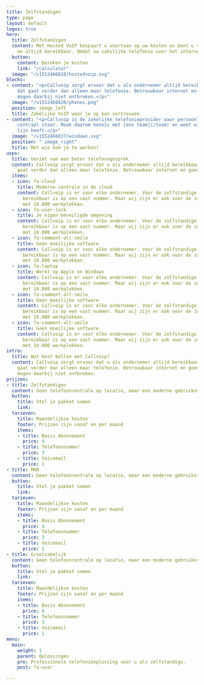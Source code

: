 ```yaml
---
title: Zelfstandigen
type: page
layout: default
logos: true
hero:
  title: Zelfstandigen
  content: Met Hosted VoIP bespaart u voortaan op uw kosten en bent u voortaan overal
    en altijd bereikbaar. Omdat uw zakelijke telefonie over het internet gaat.
  button:
    content: Bereken je kosten
    link: "/calculator"
  image: "/v1552466820/hostedvoip.svg"
blocks:
- content: "<p>Callvoip zorgt ervoor dat u als ondernemer altijd bereikbaar bent,
    dat gaat verder dan alleen maar telefonie. Betrouwbaar internet en goede apparatuur
    mogen daarbij niet ontbreken.</p>"
  image: "/v1552466820/phones.png"
  position: image_left
  title: Zakelijke VoIP waar je op kan vertrouwen
- content: "<p>Callvoip is de zakelijke telefonieprovider waar persoonlijk contact
    centraal staat. Maak daarom kennis met [ons team](/team) en weet wie u aan de
    lijn heeft.</p>"
  image: "/v1552466837/windows.svg"
  position: " image_right"
  title: Met wie kom je te werken?
usps:
  title: Geniet van een beter telefoongesprek
  content: Callvoip zorgt ervoor dat u als ondernemer altijd bereikbaar bent, dat
    gaat verder dan alleen maar telefonie. Betrouwbaar internet en goede apparatuur
  items:
  - icon: fa-cloud
    title: Moderne centrale in de cloud
    content: Callvoip is er voor elke ondernemer. Voor de zelfstandige, die graag
      bereikbaar is op een vast nummer. Maar wij zijn er ook voor de international
      met 10.000 werkplekken.
  - icon: fa-user-lock
    title: Je eigen beveiligde omgeving
    content: Callvoip is er voor elke ondernemer. Voor de zelfstandige, die graag
      bereikbaar is op een vast nummer. Maar wij zijn er ook voor de international
      met 10.000 werkplekken.
  - icon: fa-comment-alt-smile
    title: Geen moeilijke software
    content: Callvoip is er voor elke ondernemer. Voor de zelfstandige, die graag
      bereikbaar is op een vast nummer. Maar wij zijn er ook voor de international
      met 10.000 werkplekken.
  - icon: fa-laptop
    title: Werkt op Apple en Windows
    content: Callvoip is er voor elke ondernemer. Voor de zelfstandige, die graag
      bereikbaar is op een vast nummer. Maar wij zijn er ook voor de international
      met 10.000 werkplekken.
  - icon: fa-comment-alt-smile
    title: Geen moeilijke software
    content: Callvoip is er voor elke ondernemer. Voor de zelfstandige, die graag
      bereikbaar is op een vast nummer. Maar wij zijn er ook voor de international
      met 10.000 werkplekken.
  - icon: fa-comment-alt-smile
    title: Geen moeilijke software
    content: Callvoip is er voor elke ondernemer. Voor de zelfstandige, die graag
      bereikbaar is op een vast nummer. Maar wij zijn er ook voor de international
      met 10.000 werkplekken.
intro:
  title: Wat kost bellen met Callvoip?
  content: Callvoip zorgt ervoor dat u als ondernemer altijd bereikbaar bent, dat
    gaat verder dan alleen maar telefonie. Betrouwbaar internet en goede apparatuur
    mogen daarbij niet ontbreken.
prijzen:
- title: Zelfstandigen
  content: Geen telefooncentrale op locatie, maar een moderne gebruiksvriendelijk.
  button:
    title: Stel je pakket samen
    link: 
  tarieven:
    title: Maandelijkse kosten
    footer: Prijzen zijn vanaf en per maand
    items:
    - title: Basis Abonnement
      price: 4
    - title: Telefoonnummer
      price: 3
    - title: Voicemail
      price: 1
- title: MKB
  content: Geen telefooncentrale op locatie, maar een moderne gebruiksvriendelijk.
  button:
    title: Stel je pakket samen
    link: 
  tarieven:
    title: Maandelijkse kosten
    footer: Prijzen zijn vanaf en per maand
    items:
    - title: Basis Abonnement
      price: 4
    - title: Telefoonnummer
      price: 3
    - title: Voicemail
      price: 1
- title: Grootzakelijk
  content: Geen telefooncentrale op locatie, maar een moderne gebruiksvriendelijk.
  button:
    title: Stel je pakket samen
    link: 
  tarieven:
    title: Maandelijkse kosten
    footer: Prijzen zijn vanaf en per maand
    items:
    - title: Basis Abonnement
      price: 4
    - title: Telefoonnummer
      price: 3
    - title: Voicemail
      price: 1
menu:
  main:
    weight: 1
    parent: Oplossingen
    pre: Professionele telefonieoplossing voor u als zelfstandige.
    post: fa-user

---
```

